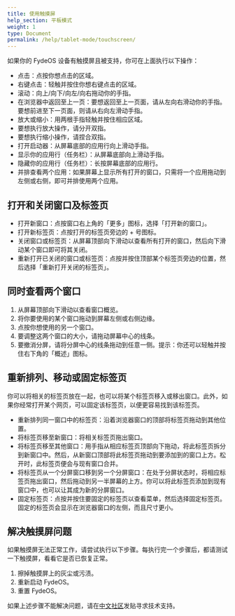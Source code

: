 ```yaml
---
title: 使用触摸屏
help_section: 平板模式
weight: 1
type: Document
permalink: /help/tablet-mode/touchscreen/
---
```


如果你的 FydeOS 设备有触摸屏且被支持，你可在上面执行以下操作：

- 点击：点按你想点击的区域。
- 右键点击：轻触并按住你想右键点击的区域。
- 滚动：向上/向下/向左/向右拖动你的手指。
- 在浏览器中返回至上一页：要想返回至上一页面，请从左向右滑动你的手指。要想前进至下一页面，则请从右向左滑动手指。
- 放大或缩小：用两根手指轻触并按住相应区域。
- 要想执行放大操作，请分开双指。
- 要想执行缩小操作，请捏合双指。
- 打开启动器：从屏幕底部的应用行向上滑动手指。
- 显示你的应用行（任务栏）：从屏幕底部向上滑动手指。
- 隐藏你的应用行（任务栏）：长按屏幕底部的应用行。
- 并排查看两个应用：如果屏幕上显示所有打开的窗口，只需将一个应用拖动到左侧或右侧，即可并排使用两个应用。

## 打开和关闭窗口及标签页
- 打开新窗口：点按窗口右上角的「更多」图标，选择「打开新的窗口」。
- 打开新标签页：点按打开的标签页旁边的 + 号图标。
- 关闭窗口或标签页：从屏幕顶部向下滑动以查看所有打开的窗口，然后向下滑动某个窗口即可将其关闭。
- 重新打开已关闭的窗口或标签页：点按并按住顶部某个标签页旁边的位置，然后选择「重新打开关闭的标签页」。

## 同时查看两个窗口
1. 从屏幕顶部向下滑动以查看窗口概览。
2. 将你要使用的某个窗口拖动到屏幕左侧或右侧边缘。
3. 点按你想使用的另一个窗口。
4. 要调整这两个窗口的大小，请拖动屏幕中心的线条。
5. 要撤消分屏，请将分屏中心的线条拖动到任意一侧。提示：你还可以轻触并按住右下角的「概述」图标。

## 重新排列、移动或固定标签页

你可以将相关的标签页放在一起，也可以将某个标签页移入或移出窗口。此外，如果你经常打开某个网页，可以固定该标签页，以便更容易找到该标签页。
- 重新排列同一窗口中的标签页：沿着浏览器窗口的顶部将标签页拖动到其他位置。
- 将标签页移至新窗口：将相关标签页拖出窗口。
- 将标签页移至其他窗口：用手指从相应标签页顶部向下拖动，将此标签页拆分到新窗口中。然后，从新窗口顶部将此标签页拖动到要添加到的窗口上方。松开时，此标签页便会与现有窗口合并。
- 将标签页从一个分屏窗口移到另一个分屏窗口：在处于分屏状态时，将相应标签页拖出窗口，然后拖动到另一半屏幕的上方。你可以将此标签页添加到现有窗口中，也可以让其成为新的分屏窗口。
- 固定标签页：点按并按住要固定的标签页以查看菜单，然后选择固定标签页。固定的标签页会显示在浏览器窗口的左侧，而且尺寸更小。

## 解决触摸屏问题

如果触摸屏无法正常工作，请尝试执行以下步骤。每执行完一个步骤后，都请测试一下触摸屏，看看它是否已恢复正常。
1. 擦掉触摸屏上的灰尘或污渍。
2. 重新启动 FydeOS。
3. 重置 FydeOS。

如果上述步骤不能解决问题，请在[中文社区](https://fydeos.com/community/)发贴寻求技术支持。
